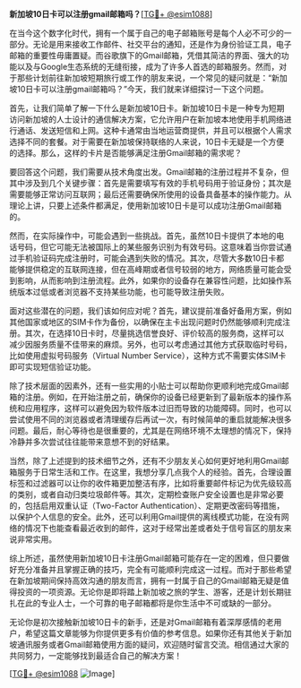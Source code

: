 **新加坡10日卡可以注册gmail邮箱吗？**[[TG💪+ @esim1088](https://t.me/s/esim1088)]

在当今这个数字化时代，拥有一个属于自己的电子邮箱账号是每个人必不可少的一部分。无论是用来接收工作邮件、社交平台的通知，还是作为身份验证工具，电子邮箱的重要性毋庸置疑。而谷歌旗下的Gmail邮箱，凭借其简洁的界面、强大的功能以及与Google生态系统的无缝衔接，成为了许多人首选的邮箱服务。然而，对于那些计划前往新加坡短期旅行或工作的朋友来说，一个常见的疑问就是：“新加坡10日卡可以注册gmail邮箱吗？”今天，我们就来详细探讨一下这个问题。

首先，让我们简单了解一下什么是新加坡10日卡。新加坡10日卡是一种专为短期访问新加坡的人士设计的通信解决方案，它允许用户在新加坡本地使用手机网络进行通话、发送短信和上网。这种卡通常由当地运营商提供，并且可以根据个人需求选择不同的套餐。对于需要在新加坡保持联络的人来说，10日卡无疑是一个方便的选择。那么，这样的卡片是否能够满足注册Gmail邮箱的需求呢？

要回答这个问题，我们需要从技术角度出发。Gmail邮箱的注册过程并不复杂，但其中涉及到几个关键步骤：首先是需要填写有效的手机号码用于验证身份；其次是需要能够正常访问互联网；最后还需要确保所使用的设备具备基本的操作能力。从理论上讲，只要上述条件都满足，使用新加坡10日卡是可以成功注册Gmail邮箱的。

然而，在实际操作中，可能会遇到一些挑战。首先，虽然10日卡提供了本地的电话号码，但它可能无法被国际上的某些服务识别为有效号码。这意味着当你尝试通过手机验证码完成注册时，可能会遇到失败的情况。其次，尽管大多数10日卡都能够提供稳定的互联网连接，但在高峰期或者信号较弱的地方，网络质量可能会受到影响，从而影响到注册流程。此外，如果你的设备存在兼容性问题，比如操作系统版本过低或者浏览器不支持某些功能，也可能导致注册失败。

面对这些潜在的问题，我们该如何应对呢？首先，建议提前准备好备用方案，例如其他国家或地区的SIM卡作为备份，以确保在主卡出现问题时仍然能够顺利完成注册。其次，在选择10日卡时，尽量挑选信誉良好、评价较高的服务商，这样可以减少因服务质量不佳带来的麻烦。另外，也可以考虑通过其他方式获取临时号码，比如使用虚拟号码服务（Virtual Number Service），这种方式不需要实体SIM卡即可实现短信验证功能。

除了技术层面的因素外，还有一些实用的小贴士可以帮助你更顺利地完成Gmail邮箱的注册。例如，在开始注册之前，确保你的设备已经更新到了最新版本的操作系统和应用程序，这样可以避免因为软件版本过旧而导致的功能障碍。同时，也可以尝试使用不同的浏览器或者清理缓存后再试一次，有时候简单的重启就能解决很多问题。最后，耐心等待也是很重要的，尤其是在网络环境不太理想的情况下，保持冷静并多次尝试往往能带来意想不到的好结果。

当然，除了上述提到的技术细节之外，还有不少朋友关心如何更好地利用Gmail邮箱服务于日常生活和工作。在这里，我想分享几点我个人的经验。首先，合理设置标签和过滤器可以让你的收件箱更加整洁有序，比如将重要邮件标记为优先级较高的类别，或者自动归类垃圾邮件等。其次，定期检查账户安全设置也是非常必要的，包括启用双重认证（Two-Factor Authentication）、定期更改密码等措施，以保护个人信息的安全。此外，还可以利用Gmail提供的离线模式功能，在没有网络的情况下也能查看最近收到的邮件，这对于经常出差或者处于信号盲区的朋友来说非常实用。

综上所述，虽然使用新加坡10日卡注册Gmail邮箱可能存在一定的困难，但只要做好充分准备并且掌握正确的技巧，完全有可能顺利完成这一过程。而对于那些希望在新加坡期间保持高效沟通的朋友而言，拥有一封属于自己的Gmail邮箱无疑是值得投资的一项资源。无论你是即将踏上新加坡之旅的学生、游客，还是计划长期驻扎在此的专业人士，一个可靠的电子邮箱都将是你生活中不可或缺的一部分。

无论你是初次接触新加坡10日卡的新手，还是对Gmail邮箱有着深厚感情的老用户，希望这篇文章能够为你提供更多有价值的参考信息。如果你还有其他关于新加坡通讯服务或者Gmail邮箱使用方面的疑问，欢迎随时留言交流。相信通过大家的共同努力，一定能够找到最适合自己的解决方案！

[[TG💪+ @esim1088](https://t.me/s/esim1088) ![Image](https://i.postimg.cc/4NQfJmqS/Snipaste-2025-05-13-00-14-12.png)]